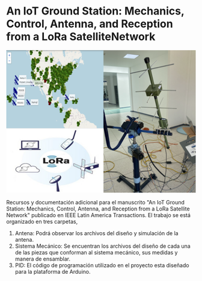 # An IoT Ground Station: Mechanics, Control, Antenna, and Reception from a LoRa SatelliteNetwork

![Graphical abstract](/Imagenes/GraphicalAbstract2.png)

Recursos y documentación adicional para el manuscrito "An IoT Ground Station: Mechanics, Control, Antenna, and Reception from a LoRa Satellite Network" publicado en IEEE Latin America Transactions. El trabajo se está organizado en tres carpetas, 

1. Antena: Podrá observar los archivos del diseño y simulación de la antena.
2. Sistema Mecánico: Se encuentran los archivos del diseño de cada una de las piezas que conforman al sistema mecánico, sus medidas y manera de ensamblar.
3. PID: El código de programación utilizado en el proyecto esta diseñado para la plataforma de Arduino.
